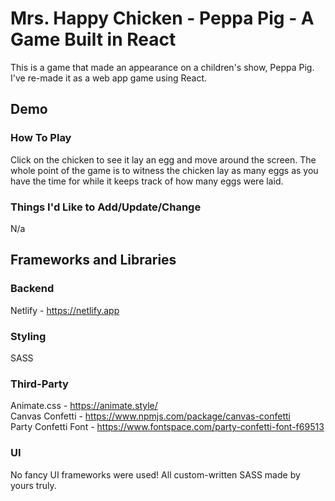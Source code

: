 # Mrs. Happy Chicken - Peppa Pig - A Game Built in React

<!-- ![Caish Chat Logo](./src/assets/images/logo_white_in_letters.png) -->

This is a game that made an appearance on a children's show, Peppa Pig. I've
re-made it as a web app game using React.

## Demo

<!-- [https://caish-chat.netlify.app](https://caish-chat.netlify.app) -->

### How To Play

Click on the chicken to see it lay an egg and move around the screen. The
whole point of the game is to witness the chicken lay as many eggs as you
have the time for while it keeps track of how many eggs were laid.

### Things I'd Like to Add/Update/Change

N/a

## Frameworks and Libraries

### Backend

Netlify - https://netlify.app

### Styling

SASS

### Third-Party

Animate.css - https://animate.style/<br/>
Canvas Confetti - https://www.npmjs.com/package/canvas-confetti<br/>
Party Confetti Font - https://www.fontspace.com/party-confetti-font-f69513<br/>

### UI

No fancy UI frameworks were used! All custom-written SASS made by yours truly.
